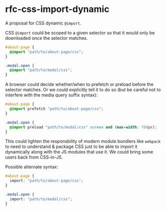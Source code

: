 # rfc-css-import-dynamic
A proposal for CSS dynamic `@import`.

CSS `@import` could be scoped to a given selector so that it would only be downloaded once
the selector matches.

```css
#about-page {
  @import "path/to/about-page/css";
}

.modal.open {
  @import "path/to/modal/css";
}
```

A browser could decide whether/when to prefetch or preload before the selector matches.
Or we could explicitly tell it to do so (but be careful not to interfere
with the media query suffix syntax):

```css
#about-page {
  @import prefetch "path/to/about-page/css";
}

.modal.open {
  @import preload "path/to/modal/css" screen and (max-width: 768px);
}
```

This could lighten the responsbility of modern module bundlers like `webpack`
to need to understand & package CSS just to be able to import it dynamically
along with the JS modules that use it.
We could bring some users back from CSS-in-JS.

Possible alternate syntax:

```css
#about-page {
  import: "path/to/about-page/css";
}

.modal.open {
  import: "path/to/modal/css";
}
```
